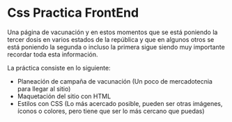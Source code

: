 # Css Practica FrontEnd

Una página de vacunación y en estos momentos que se está poniendo la tercer dosis en varios estados de la república y que en algunos otros se está poniendo la segunda o incluso la primera sigue siendo muy importante recordar toda esta información.

La práctica consiste en lo siguiente:
  * Planeación de campaña de vacunación (Un poco de mercadotecnia para llegar al sitio)
  * Maquetación del sitio con HTML
  * Estilos con CSS (Lo más acercado posible, pueden ser otras imágenes, íconos o colores, pero tiene que ser lo más cercano que puedas)
